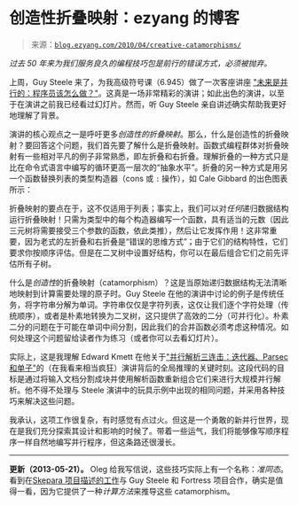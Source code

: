 <!--yml

category: 未分类

date: 2024-07-01 18:18:21

-->

# 创造性折叠映射：ezyang 的博客

> 来源：[`blog.ezyang.com/2010/04/creative-catamorphisms/`](http://blog.ezyang.com/2010/04/creative-catamorphisms/)

*过去 50 年来为我们服务良久的编程技巧包是前行的错误方式，必须被抛弃。*

上周，Guy Steele 来了，为我高级符号课（6.945）做了一次客座讲座 ["未来是并行的：程序员该怎么做？"](http://groups.csail.mit.edu/mac/users/gjs/6.945/readings/MITApril2009Steele.pdf)。这真是一场非常精彩的演讲；如此出色的演讲，以至于在演讲之前我已经看过幻灯片。然而，听 Guy Steele 亲自讲述确实帮助我更好地理解了背景。

演讲的核心观点之一是呼吁更多*创造性的折叠映射*。那么，什么是创造性的折叠映射？要回答这个问题，我们首先要了解什么是折叠映射。函数式编程群体对折叠映射有一些相对平凡的例子非常熟悉，即左折叠和右折叠。理解折叠的一种方式只是比在命令式语言中编写的循环更高一层次的“抽象水平”。折叠的另一种方式是用另一个函数替换列表的类型构造器（cons 或 `:` 操作），如 Cale Gibbard 的出色图表所示：

折叠映射的要点在于，这不仅适用于列表；事实上，我们可以对*任何*递归数据结构运行折叠映射！只需为类型中的每个构造器编写一个函数，具有适当的元数（因此三元树将需要接受三个参数的函数，依此类推），然后让它发挥作用！这非常重要，因为老式的左折叠和右折叠是“错误的思维方式”；由于它们的结构特性，它们要求你按顺序评估。但是在二叉树中设置好结构，你可以在最后组合它们之前先评估所有子树。

什么是*创造性*的折叠映射（catamorphism）？这是当原始递归数据结构无法清晰地映射到计算需要处理的原子时。Guy Steele 在他的演讲中讨论的例子是传统任务，将字符串分解为单词。字符串仅仅是字符列表，这仅让我们逐个字符处理（传统顺序），或者是朴素地转换为二叉树，这只提供了高效的二分（可并行化）。朴素二分的问题在于可能在单词中间分割，因此我们的合并函数必须考虑这种情况。如何处理这个问题留给读者作为练习（或者你可以去看幻灯片）。

实际上，这是我理解 Edward Kmett 在他关于["并行解析三连击：迭代器、Parsec 和单子"](http://comonad.com/reader/wp-content/uploads/2009/08/A-Parsing-Trifecta.pdf)的（在我看来相当疯狂）演讲背后的全局推理的关键时刻。这段代码的目标是通过将输入文档分割成块并使用解析函数重新组合它们来进行大规模并行解析。他不得不处理与 Steele 演讲中的玩具示例中出现的相同问题，并采用各种技巧来解决这些问题。

我承认，这项工作很复杂，有时感觉有点过火。但这是一个勇敢的新并行世界，现在是我们充分探索其设计和影响的时候了。带着一些运气，我们将能够像写顺序程序一样自然地编写并行程序，但这条路还很漫长。

* * *

**更新（2013-05-21）。** Oleg 给我写信说，这些技巧实际上有一个名称：*准同态*。看到在[Skepara 项目描述的工作](http://research.nii.ac.jp/~hu/project/skepara.html)与 Guy Steele 和 Fortress 项目合作，确实是值得一看，因为它提供了一种*计算方法*来推导这些 catamorphism。
